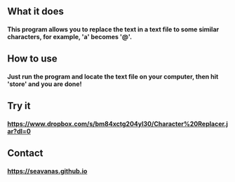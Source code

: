 ## What it does
#### This program allows you to replace the text in a text file to some similar characters, for example, 'a' becomes '@'.
## How to use
#### Just run the program and locate the text file on your computer, then hit 'store' and you are done!
## Try it
#### <a href="https://www.dropbox.com/s/bm84xctg204yl30/Character%20Replacer.jar?dl=0">https://www.dropbox.com/s/bm84xctg204yl30/Character%20Replacer.jar?dl=0</a>
## Contact
#### <a href="https://seavanas.github.io">https://seavanas.github.io</a>
